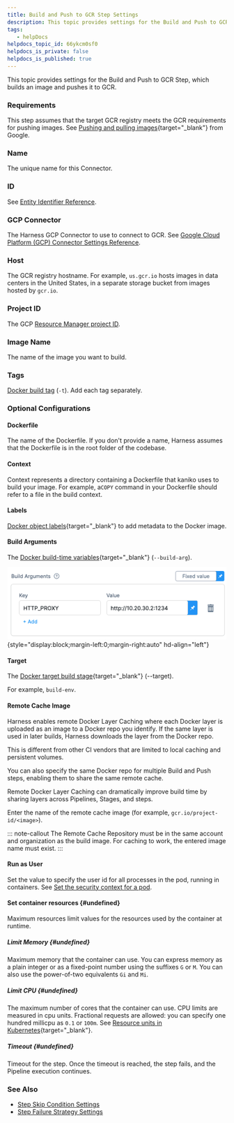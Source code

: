 ```yaml
---
title: Build and Push to GCR Step Settings
description: This topic provides settings for the Build and Push to GCR Step, which builds an image and pushes it to GCR. Requirements. This step assumes that the target GCR registry meets the GCR requirements fo…
tags: 
   - helpDocs
helpdocs_topic_id: 66ykcm0sf0
helpdocs_is_private: false
helpdocs_is_published: true
---
```


This topic provides settings for the Build and Push to GCR Step, which
builds an image and pushes it to GCR.

### Requirements

This step assumes that the target GCR registry meets the GCR
requirements for pushing images. See [Pushing and pulling
images](https://cloud.google.com/container-registry/docs/pushing-and-pulling){target="_blank"}
from Google.

### Name

The unique name for this Connector.

### ID

See [Entity Identifier
Reference](/article/li0my8tcz3-entity-identifier-reference).

### GCP Connector

The Harness GCP Connector to use to connect to GCR. See [Google Cloud
Platform (GCP) Connector Settings
Reference](/article/yykfduond6-gcs-connector-settings-reference).

### Host

The GCR registry hostname. For example, `us.gcr.io` hosts images in data
centers in the United States, in a separate storage bucket from images
hosted by `gcr.io`.

### Project ID

The GCP [Resource Manager project
ID](https://cloud.google.com/resource-manager/docs/creating-managing-projects#identifying_projects).

### Image Name

The name of the image you want to build.

### Tags

[Docker build
tag](https://docs.docker.com/engine/reference/commandline/build/#tag-an-image--t) (`-t`).
Add each tag separately.

### Optional Configurations

#### Dockerfile

The name of the Dockerfile. If you don\'t provide a name, Harness
assumes that the Dockerfile is in the root folder of the codebase.

#### Context

Context represents a directory containing a Dockerfile that kaniko uses
to build your image. For example, a`COPY` command in your Dockerfile
should refer to a file in the build context.

#### Labels

[Docker object
labels](https://docs.docker.com/config/labels-custom-metadata/){target="_blank"} to
add metadata to the Docker image.

#### Build Arguments

The [Docker build-time
variables](https://docs.docker.com/engine/reference/commandline/build/#set-build-time-variables---build-arg){target="_blank"} (`--build-arg`).

![](./static/build-and-push-to-gcr-step-settings-00.png){style="display:block;margin-left:0;margin-right:auto"
hd-align="left"}

#### Target

The [Docker target build
stage](https://docs.docker.com/engine/reference/commandline/build/#specifying-target-build-stage---target){target="_blank"} (\--target).

For example, `build-env`.

#### Remote Cache Image

Harness enables remote Docker Layer Caching where each Docker layer is
uploaded as an image to a Docker repo you identify. If the same layer is
used in later builds, Harness downloads the layer from the Docker repo.

This is different from other CI vendors that are limited to local
caching and persistent volumes.

You can also specify the same Docker repo for multiple Build and Push
steps, enabling them to share the same remote cache.

Remote Docker Layer Caching can dramatically improve build time by
sharing layers across Pipelines, Stages, and steps.

Enter the name of the remote cache image (for example,
`gcr.io/project-id/<image>`).

::: note-callout
The Remote Cache Repository must be in the same account and organization
as the build image. For caching to work, the entered image name must
exist.
:::

#### Run as User

Set the value to specify the user id for all processes in the pod,
running in containers. See [Set the security context for a
pod](https://kubernetes.io/docs/tasks/configure-pod-container/security-context/#set-the-security-context-for-a-pod).

#### Set container resources {#undefined}

Maximum resources limit values for the resources used by the container
at runtime.

##### Limit Memory {#undefined}

Maximum memory that the container can use. You can express memory as a
plain integer or as a fixed-point number using the suffixes `G` or `M`.
You can also use the power-of-two equivalents `Gi` and `Mi`.

##### Limit CPU {#undefined}

The maximum number of cores that the container can use. CPU limits are
measured in cpu units. Fractional requests are allowed: you can specify
one hundred millicpu as `0.1` or `100m`. See [Resource units in
Kubernetes](https://kubernetes.io/docs/concepts/configuration/manage-resources-containers/#resource-units-in-kubernetes){target="_blank"}.

##### Timeout {#undefined}

Timeout for the step. Once the timeout is reached, the step fails, and
the Pipeline execution continues.

### See Also

-   [Step Skip Condition
    Settings](/article/i36ibenkq2-step-skip-condition-settings)
-   [Step Failure Strategy
    Settings](/article/htrur23poj-step-failure-strategy-settings)
